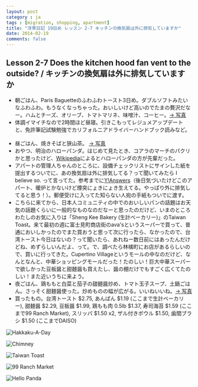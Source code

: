 ```yaml
---
layout: post
category : ja
tags : [migration, shopping, apartment]
title: "浮草日記 19日め レッスン 2-7 キッチンの換気扇は外に排気していますか"
date: 2014-02-19
comments: false
---
```

## Lesson 2-7 Does the kitchen hood fan vent to the outside? / キッチンの換気扇は外に排気していますか


* 朝ごはん、Paris Baguetteのふわふわトースト3日め。ダブルソフトみたいなふわふわ。もうなくなっちゃった。おいしいけど高いのでたまの贅沢だなー。ハムとチーズ、オリーブ、トマトマリネ、味噌汁、コーヒー。[-> 写真](http://instagram.com/p/kp9aH0FDRB/)
* 体調イマイチなので2時間ほど昼寝。引きこもってレジュメアップデートと、免許筆記試験勉強でカリフォルニアドライバーハンドブック読みなど。 &nbsp; 
* 昼ごはん、焼きそばと狭山茶。 [-> 写真](http://instagram.com/p/kp9n0XlDRZ/)
* おやつ、明治のハローパンダ。はじめて見たとき、コアラのマーチのパクリかと思ったけど、[Wikipedia](http://ja.wikipedia.org/wiki/%E3%82%B3%E3%82%A2%E3%83%A9%E3%81%AE%E3%83%9E%E3%83%BC%E3%83%81)によるとハローパンダの方が先輩だった。
* アパートの管理人ちゃんのところに、設備チェックリストにサインした紙を提出するついでに、あの換気扇は外に排気してる？って聞いてみたら I believe so. って言ってた。参考までに[Y!Answers](http://answers.yahoo.com/question/index?qid=20090510001521AAoRCcj)（後日気づいたけどこのアパート、暖炉とかないけど煙突にょきにょき生えてる。やっぱり外に排気してると思う！）。郵便受けに入ってた知らない人宛の手紙もついでに渡す。 
* こちらに来てから、日本人コミュニティの中でのおいしいパンの話題はお天気の話題くらいに一般的なものなのだなーと思ったのだけど、いまのところわたしのお気に入りは「Sheng Kee Bakery (生計ベーカリー)」のTaiwan Toast。来て最初の週に富士見町商店街のava'sというスーパーで買って、普通においしかったのでまた買おうと思って次に行ったら、なかったので、台湾トースト今日はないの？って聞いたら、あれねー数日前にはあったんだけどね、めずらしいんだよ、って。で、調べたら林檎町にお店があるらしいので、買いに行ってきた。Cupertino Villageというモールの中なのだけど、なんとなんと、中華ショッピングモールだった！たのしい！巨大中華スーパーで欲しかった豆板醤と甜麺醤も買えたし、醤の棚だけでもすごく広くてたのしい！また近いうちに来よう。
* 夜ごはん、鶏ももと白菜と茄子の甜麺醤炒め、トマト玉子スープ、土鍋ごはん。さっそく甜麺醤使った。炒めものの幅が広がる。いいねいいね。[-> 写真](http://instagram.com/p/kp-ET5lDR-/)
* 買ったもの。台湾トースト $2.75, あんぱん $1.19 (ここまで生計ベーカリー), 甜麺醤 $2.29, 豆板醤 $1.99, 鶏もも肉 0.5lb $1.37, 寿司海苔 $1.59 (ここまで99 Ranch Market), スリッパ $1.50 x2, ザル付きボウル $1.50, 歯間ブラシ $1.50 (ここまでDAISO)

![Hakkaku-A-Day](https://lh4.googleusercontent.com/-P7st-yuubAs/UwWdBsf73bI/AAAAAAAB6HM/3Ww-hadvxLI/w620-h465-no/P1150572.JPG)

![Chimney](https://lh6.googleusercontent.com/-CeEryDu0444/UwwEm1A0tyI/AAAAAAAB6-A/7BVjecUGJTs/w620-h465-no/14+-+1)

![Taiwan Toast](https://lh3.googleusercontent.com/-R5aAzTXEk08/UwpGI3CfpxI/AAAAAAAB6vA/Z38sXF_6goc/w620-h465-no/P1150559.JPG)

![99 Ranch Market](https://lh3.googleusercontent.com/-MkNVhFw8yqY/UwpGOmzQVlI/AAAAAAAB6vY/qL904OzAni8/w620-h465-no/P1150562.JPG)

![Hello Panda](https://lh4.googleusercontent.com/-chZF52dXeV4/UwpGLF9zFRI/AAAAAAAB6vM/ZsKkiVFHpL8/w620-h465-no/P1150554.JPG)


